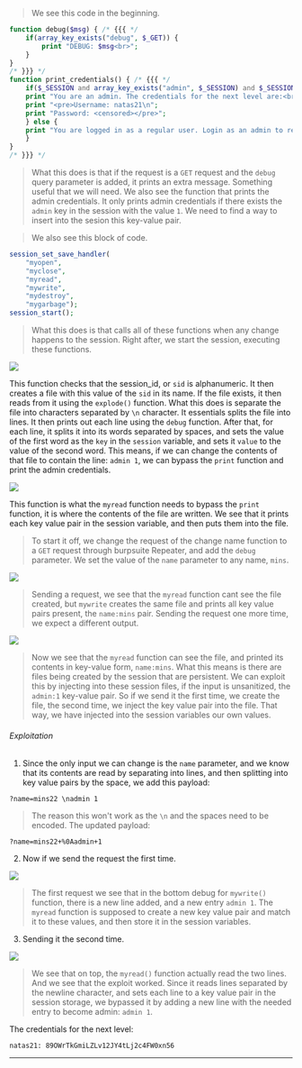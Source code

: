 
> We see this code in the beginning.

```php
function debug($msg) { /* {{{ */
    if(array_key_exists("debug", $_GET)) {
        print "DEBUG: $msg<br>";
    }
}
/* }}} */
function print_credentials() { /* {{{ */
    if($_SESSION and array_key_exists("admin", $_SESSION) and $_SESSION["admin"] == 1) {
    print "You are an admin. The credentials for the next level are:<br>";
    print "<pre>Username: natas21\n";
    print "Password: <censored></pre>";
    } else {
    print "You are logged in as a regular user. Login as an admin to retrieve credentials for natas21.";
    }
}
/* }}} */
```
> What this does is that if the request is a `GET` request and the `debug` query parameter is added, it prints an extra message. Something useful that we will need.
> We also see the function that prints the admin credentials. It only prints admin credentials if there exists the `admin` key in the session with the value `1`. 
> We need to find a way to insert into the sesion this key-value pair.

> We also see this block of code.

```php
session_set_save_handler(
    "myopen",
    "myclose",
    "myread",
    "mywrite",
    "mydestroy",
    "mygarbage");
session_start();
```

> What this does is that calls all of these functions when any change happens to the session.
> Right after, we start the session, executing these functions.

![](./screenshots/20-1.png)

This function checks that the session_id, or `sid` is alphanumeric. It then creates a file with this value of the `sid` in its name. If the file exists, it then reads from it using the `explode()` function. What this does is separate the file into characters separated by `\n` character. It essentials splits the file into lines. It then prints out each line using the `debug` function. After that, for each line, it splits it into its words separated by spaces, and sets the value of the first word as the `key` in the `session` variable, and sets it `value` to the value of the second word. This means, if we can change the contents of that file to contain the line: `admin 1`, we can bypass the `print` function and print the admin credentials.

![](./screenshots/20-2.png)

This function is what the `myread` function needs to bypass the `print` function, it is where the contents of the file are written. We see that it prints each key value pair in the session variable, and then puts them into the file.


> To start it off, we change the request of the change name function to a `GET` request through burpsuite Repeater, and add the `debug` parameter.
> We set the value of the `name` parameter to any name, `mins`.

![](./screenshots/20-3.png)

> Sending a request, we see that the `myread` function cant see the file created, but `mywrite` creates the same file and prints all key value pairs present, the `name:mins` pair.
> Sending the request one more time, we expect a different output.

![](./screenshots/20-4.png)

> Now we see that the `myread` function can see the file, and printed its contents in key-value form, `name:mins`.
> What this means is there are files being created by the session that are persistent.
> We can exploit this by injecting into these session files, if the input is unsanitized, the `admin:1` key-value pair.
> So if we send it the first time, we create the file, the second time, we inject the key value pair into the file.
> That way, we have injected into the session variables our own values.


###### Exploitation

1. Since the only input we can change is the `name` parameter, and we know that its contents are read by separating into lines, and then splitting into key value pairs by the space, we add this payload:
```
?name=mins22 \nadmin 1
```
> The reason this won't work as the `\n` and the spaces need to be encoded.
> The updated payload:
```
?name=mins22+%0Aadmin+1
```

2. Now if we send the request the first time.

![](./screenshots/20-5.png)
> The first request we see that in the bottom debug for `mywrite()` function, there is a new line added, and a new entry `admin 1`.
> The `myread` function is supposed to create a new key value pair and match it to these values, and then store it in the session variables.

3. Sending it the second time.

![](./screenshots/20-6.png)

> We see that on top, the `myread()` function actually read the two lines. And we see that the exploit worked.
> Since it reads lines separated by the newline character, and sets each line to a key value pair in the session storage, we bypassed it by adding a new line with the needed entry to become admin: `admin 1`.

The credentials for the next level:
```
natas21: 89OWrTkGmiLZLv12JY4tLj2c4FW0xn56
```

---
